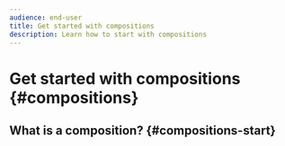 ```yaml
---
audience: end-user
title: Get started with compositions
description: Learn how to start with compositions
---
```

# Get started with compositions {#compositions}

## What is a composition? {#compositions-start}

